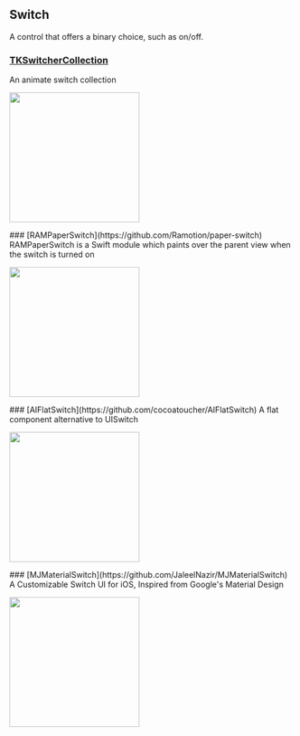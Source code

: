 ## Switch

A control that offers a binary choice, such as on/off.
### [TKSwitcherCollection](https://github.com/TBXark/TKSwitcherCollection)
An animate switch collection
<p float="left">
<img src="https://raw.githubusercontent.com/TBXark/TKSwitcherCollection/master/Images/liquid.gif" width="230">
</p>### [RAMPaperSwitch](https://github.com/Ramotion/paper-switch)
RAMPaperSwitch is a Swift module which paints over the parent view when the switch is turned on
<p float="left">
<img src="https://raw.githubusercontent.com/Ramotion/paper-switch/master/paper-switch.gif" width="230">
</p>### [AIFlatSwitch](https://github.com/cocoatoucher/AIFlatSwitch)
A flat component alternative to UISwitch
<p float="left">
<img src="https://s3.amazonaws.com/f.cl.ly/items/1p0w3B0E3m2I2k3e0z1Q/onoff.gif" width="230">
</p>### [MJMaterialSwitch](https://github.com/JaleelNazir/MJMaterialSwitch)
A Customizable Switch UI for iOS, Inspired from Google's Material Design
<p float="left">
<img src="https://raw.githubusercontent.com/JaleelNazir/MJMaterialSwitch/master/MJMaterialSwitch.png" width="230">
</p>